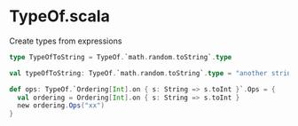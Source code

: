 # TypeOf.scala
Create types from expressions

``` scala
type TypeOfToString = TypeOf.`math.random.toString`.type
```

``` scala
val typeOfToString: TypeOf.`math.random.toString`.type = "another string"
```

``` scala
def ops: TypeOf.`Ordering[Int].on { s: String => s.toInt }`.Ops = {
  val ordering = Ordering[Int].on { s: String => s.toInt }
  new ordering.Ops("xx")
} 
```
